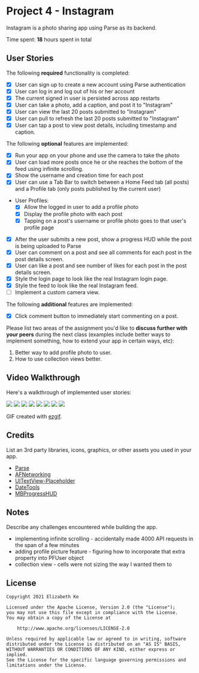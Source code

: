 # Project 4 - Instagram

Instagram is a photo sharing app using Parse as its backend.

Time spent: **18** hours spent in total

## User Stories

The following **required** functionality is completed:

- [x] User can sign up to create a new account using Parse authentication
- [x] User can log in and log out of his or her account
- [x] The current signed in user is persisted across app restarts
- [x] User can take a photo, add a caption, and post it to "Instagram"
- [x] User can view the last 20 posts submitted to "Instagram"
- [x] User can pull to refresh the last 20 posts submitted to "Instagram"
- [x] User can tap a post to view post details, including timestamp and caption.

The following **optional** features are implemented:

- [x] Run your app on your phone and use the camera to take the photo
- [x] User can load more posts once he or she reaches the bottom of the feed using infinite scrolling.
- [x] Show the username and creation time for each post
- [x] User can use a Tab Bar to switch between a Home Feed tab (all posts) and a Profile tab (only posts published by the current user)
- User Profiles:
  - [x] Allow the logged in user to add a profile photo
  - [x] Display the profile photo with each post
  - [x] Tapping on a post's username or profile photo goes to that user's profile page
- [x] After the user submits a new post, show a progress HUD while the post is being uploaded to Parse
- [x] User can comment on a post and see all comments for each post in the post details screen.
- [x] User can like a post and see number of likes for each post in the post details screen.
- [x] Style the login page to look like the real Instagram login page.
- [x] Style the feed to look like the real Instagram feed.
- [ ] Implement a custom camera view.

The following **additional** features are implemented:

- [x] Click comment button to immediately start commenting on a post.

Please list two areas of the assignment you'd like to **discuss further with your peers** during the next class (examples include better ways to implement something, how to extend your app in certain ways, etc):

1. Better way to add profile photo to user. 
2. How to use collection views better. 

## Video Walkthrough

Here's a walkthrough of implemented user stories:

![](https://i.imgur.com/Ouj3NKx.gif)
![](https://i.imgur.com/1XNgJ5G.gif)
![](https://i.imgur.com/WDy95oB.gif)
![](https://i.imgur.com/3SfjMWv.gif)
![](https://i.imgur.com/vVee7b6.gif)
![](https://i.imgur.com/GHB1NAb.gif)
![](https://i.imgur.com/zJKqAmF.gif)
![](https://i.imgur.com/vrHE9R5.gif)

GIF created with [ezgif](https://ezgif.com/video-to-gif).

## Credits

List an 3rd party libraries, icons, graphics, or other assets you used in your app.

- [Parse](https://docs.parseplatform.org/)
- [AFNetworking](https://github.com/AFNetworking/AFNetworking) 
- [UITextView-Placeholder](https://github.com/devxoul/UITextView-Placeholder)
- [DateTools](https://github.com/MatthewYork/DateTools)
- [MBProgressHUD](https://github.com/matej/MBProgressHUD)


## Notes

Describe any challenges encountered while building the app.
- implementing infinite scrolling - accidentally made 4000 API requests in the span of a few minutes
- adding profile picture feature - figuring how to incorporate that extra property into PFUser object
- collection view - cells were not sizing the way I wanted them to  

## License

    Copyright 2021 Elizabeth Ke

    Licensed under the Apache License, Version 2.0 (the "License");
    you may not use this file except in compliance with the License.
    You may obtain a copy of the License at

        http://www.apache.org/licenses/LICENSE-2.0

    Unless required by applicable law or agreed to in writing, software
    distributed under the License is distributed on an "AS IS" BASIS,
    WITHOUT WARRANTIES OR CONDITIONS OF ANY KIND, either express or implied.
    See the License for the specific language governing permissions and
    limitations under the License.

